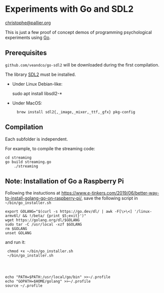Experiments with Go and SDL2
============================
<christophe@pallier.org>

This is just a few proof of concept demos of programming psychological experiments using [Go](http://go.dev).

Prerequisites
-------------

`github.com/veandco/go-sdl2` will be downloaded during the first compilation.

The library [SDL2](http://libsdl.org) must be installed. 

* Under Linux Debian-like:

	sudo apt install libsdl2-*

* Under MacOS:

        brew install sdl2{,_image,_mixer,_ttf,_gfx} pkg-config


Compilation
-----------

Each subfolder is independent.

For example, to compile the streaming code:

	cd streaming
	go build streaming.go
        ./streaming


Note: Installation of Go a Raspberry Pi
---------------------------------------


Following the instuctions at <https://www.e-tinkers.com/2019/06/better-way-to-install-golang-go-on-raspberry-pi/>,
save the following script in `~/bin/go_installer.sh`


	export GOLANG="$(curl -s https://go.dev/dl/ | awk -F[\>\<] '/linux-armv6l/ && !/beta/ {print $5;exit}')"
	wget https://golang.org/dl/$GOLANG
	sudo tar -C /usr/local -xzf $GOLANG
	rm $GOLANG
	unset GOLANG

and run it:

     chmod +x ~/bin/go_installer.sh
     ~/bin/go_installer.sh




    echo "PATH=$PATH:/usr/local/go/bin" >>~/.profile
    echo "GOPATH=$HOME/golang" >>~/.profile
    source ~/.profile



